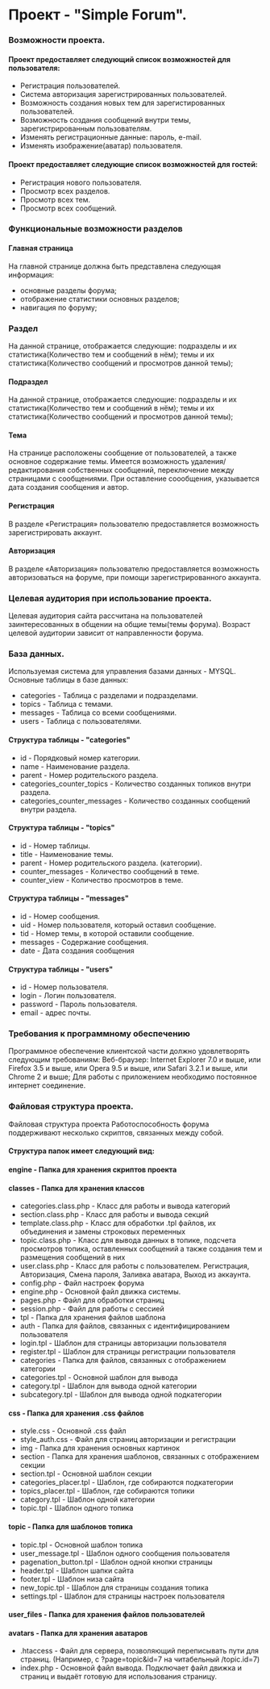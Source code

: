 # Проект - "Simple Forum".

### Возможности проекта.  

#### Проект предоставляет следующий список возможностей для пользователя:

* Регистрация пользователей.
* Система авторизация зарегистрированных пользователей.
* Возможность создания новых тем для зарегистированных пользователей.
* Возможность создания сообщений внутри темы, зарегистрированным пользователям.
* Изменять регистрационные данные: пароль, e-mail.
* Изменять изображение(аватар) пользователя. 

#### Проект предоставляет следующие список возможностей для гостей:

* Регистрация нового пользователя.
* Просмотр всех разделов.
* Просмотр всех тем.
* Просмотр всех сообщений.

### Функциональные возможности разделов

#### Главная страница 
На главной странице должна быть представлена следующая информация:
-  основные разделы форума;
-  отображение статистики основных разделов;
-  навигация по форуму;

### Раздел
На данной странице, отображается следующие:
подразделы и их статистика(Количество тем и сообщений в нём);
темы и их статистика(Количество сообщений и просмотров данной темы);

#### Подраздел
На данной странице, отображается следующие:
подразделы и их статистика(Количество тем и сообщений в нём);
темы и их статистика(Количество сообщений и просмотров данной темы);
#### Тема

На странице расположены сообщение от пользователей, а также основное содержание темы. Имеется возможность удаления/редактирования собственных сообщений, переключение между страницами с сообщениями. При оставление соообщения, указывается дата создания сообщения и автор. 

#### Регистрация
В разделе «Регистрация» пользователю предоставляется возможность зарегистрировать аккаунт.

#### Авторизация
В разделе «Авторизация» пользователю предоставляется возможность авторизоваться на форуме, при помощи зарегистрированного аккаунта.


### Целевая аудитория при использование проекта.

Целевая аудитория сайта рассчитана на пользователей заинтересованных в общении на общие темы(темы форума). Возраст целевой аудитории зависит от направленности форума.

### База данных.

Используемая система для управления базами данных - MYSQL.
Основные таблицы в базе данных:

* categories - Таблица с разделами и подразделами. 
* topics - Таблица с темами.
* messages - Таблица со всеми сообщениями.
* users - Таблица с пользователями. 

#### Cтруктура таблицы - "categories"

* id - Порядковый номер категории.
* name - Наименование раздела.
* parent - Номер родительского раздела.
* categories_counter_topics - Количество созданных топиков внутри раздела.
* categories_counter_messages - Количество созданных сообщений внутри раздела.

#### Cтруктура таблицы - "topics"

* id - Номер таблицы.
* title - Наименование темы.
* parent - Номер родительского раздела. (категории).
* counter_messages - Количество сообщений в теме.
* counter_view - Количество просмотров в теме. 

#### Cтруктура таблицы - "messages"

* id - Номер сообщения.
* uid - Номер пользователя, который оставил сообщение.
* tid - Номер темы, в которой оставили сообщение.
* messages - Содержание сообщения.
* date - Дата создания сообщения

#### Cтруктура таблицы - "users"

* id - Номер пользователя.
* login - Логин пользователя.
* password - Пароль пользователя.
* email - адрес почты. 

### Требования к программному обеспечению

Программное обеспечение клиентской части должно удовлетворять следующим требованиям:
Веб-браузер: Internet Explorer 7.0 и выше, или Firefox 3.5 и выше, или Opera 9.5 и выше, или Safari 3.2.1 и выше, или Chrome 2 и выше;
Для работы с приложением необходимо постоянное интернет соединение.

### Файловая структура проекта.

Файловая структура проекта
Работоспособность форума поддерживают несколько скриптов, связанных между собой.

#### Cтруктура папок имеет следующий вид:

#### engine - Папка для хранения скриптов проекта
#### classes - Папка для хранения классов
* categories.class.php - Класс для работы и вывода категорий
* section.class.php - Класс для работы и вывода секций
* template.class.php - Класс для обработки .tpl файлов, их объединения и замены строковых переменных
* topic.class.php - Класс для вывода данных в топике, подсчета просмотров топика, оставленных сообщений а также создания тем и размещения сообщений в них
* user.class.php - Класс для работы с пользователем. Регистрация, Авторизация, Смена пароля, Заливка аватара, Выход из аккаунта.
* config.php - Файл настроек форума
* engine.php - Основной файл движка системы.
* pages.php - Файл для обработки страниц
* session.php - Файл для работы с сессией
* tpl - Папка для хранения файлов шаблона
* auth - Папка для файлов, связанных с идентифицированием пользователя
* login.tpl - Шаблон для страницы авторизации пользователя
* register.tpl - Шаблон для страницы регистрации пользователя
* categories - Папка для файлов, связанных с отображением категории
* categories.tpl - Основной шаблон для вывода
* category.tpl - Шаблон для вывода одной категории
* subcategory.tpl - Шаблон для вывода одной подкатегории

#### css - Папка для хранения .css файлов

* style.css - Основной .css файл
* style_auth.css - Файл для страниц авторизации и регистрации
* img - Папка для хранения основных картинок
* section - Папка для хранения шаблонов, связанных с отображением секции
* section.tpl - Основной шаблон секции
* categories_placer.tpl - Шаблон, где собираются подкатегории
* topics_placer.tpl - Шаблон, где собираются топики
* category.tpl - Шаблон одной категории
* topic.tpl - Шаблон одного топика

#### topic - Папка для шаблонов топика

* topic.tpl - Основной шаблон топика
* user_message.tpl - Шаблон одного сообщения пользователя
* pagenation_button.tpl - Шаблон одной кнопки страницы
* header.tpl - Шаблон шапки сайта
* footer.tpl - Шаблон низа сайта
* new_topic.tpl - Шаблон для страницы создания топика
* settings.tpl - Шаблон для страницы настроек пользователя

#### user_files - Папка для хранения файлов пользователей
#### avatars - Папка для хранения аватаров
* .htaccess - Файл для сервера, позволяющий переписывать пути для страниц. (Например, с ?page=topic&id=7 на читабельный /topic.id=7)
* index.php - Основной файл вывода. Подключает файл движка и страниц и выдаёт готовую для использования страницу.

